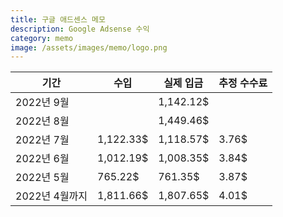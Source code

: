 ```yaml
---
title: 구글 애드센스 메모
description: Google Adsense 수익
category: memo
image: /assets/images/memo/logo.png
---
```


|기간|수입|실제 입금|추정 수수료|
|---|---|---|---|
|2022년 9월|   |1,142.12$|   |
|2022년 8월|   |1,449.46$|   |
|2022년 7월|1,122.33$|1,118.57$|3.76$|
|2022년 6월|1,012.19$|1,008.35$|3.84$|
|2022년 5월|765.22$|761.35$|3.87$|
|2022년 4월까지|1,811.66$|1,807.65$|4.01$|

